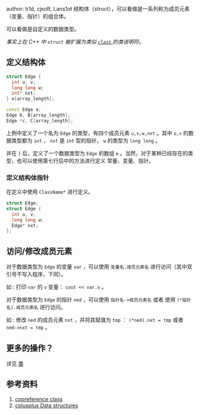 author: Ir1d, cjsoft, Lans1ot
结构体（struct），可以看做是一系列称为成员元素（变量、指针）的组合体。

可以看做是自定义的数据类型。

_事实上在 C++ 中 `struct` 被扩展为类似 [ `class` ](./class.md) 的类说明符_。

## 定义结构体

```cpp
struct Edge {
  int u, v;
  long long w;
  int* nxt;
} e[array_length];

const Edge a;
Edge b, B[array_length];
Edge *c, C[array_length];
```

上例中定义了一个名为 `Edge` 的类型，有四个成员元素 `u,v,w,nxt` 。其中 `u,v` 的数据类型都为 `int` ， `nxt` 是 `int` 型的指针， `w` 的类型为 `long long` 。

并在 `}` 后，定义了一个数据类型为 `Edge` 的数组 `e` 。当然，对于某种已经存在的类型，也可以使用第七行后中的方法进行定义 常量、变量、指针。

### 定义结构体指针

在定义中使用 `ClassName*` 进行定义。

```cpp
struct Edge;
struct Edge {
  int u, v;
  long long w;
  Edge* nxt;
};
```

## 访问/修改成员元素

对于数据类型为 `Edge` 的变量 `var` ，可以使用 `变量名.成员元素名` 进行访问（其中双引号不写入程序，下同）。

如 : 打印 `var` 的 `v` 变量： `cout << var.v` 。

对于数据类型为 `Edge` 的指针 `ned` ，可以使用 `指针名->成员元素名` 或者 使用 `(*指针名).成员元素名` 进行访问。

如 : 修改 `ned` 的成员元素 `nxt` ，并将其赋值为 `tmp` ： `(*ned).nxt = tmp` 或者 `ned->nxt = tmp` 。

## 更多的操作？

详见 [类](./class.md) 

## 参考资料

1.   [cppreference class](https://zh.cppreference.com/w/cpp/language/class) 
2.   [cplusplus Data structures](http://www.cplusplus.com/doc/tutorial/structures/) 
